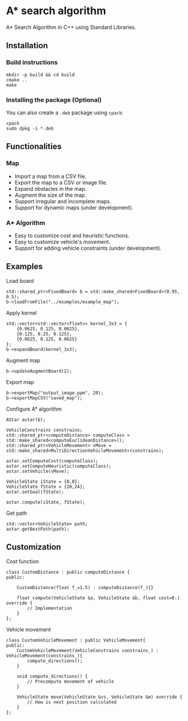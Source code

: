 # A* search algorithm

A* Search Algorithm in C++ using Standard Libraries.

## Installation

### Build instructions

    mkdir -p build && cd build
    cmake ..
    make

### Installing the package (Optional)

You can also create a `.deb` package using `cpack`:

    cpack
    sudo dpkg -i *.deb

## Functionalities

### Map
* Import a map from a CSV file. 
* Export the map to a CSV or image file.
* Expand obstacles in the map.
* Augment the size of the map.
* Support irregular and incomplete maps.
* Support for dynamic maps (under development).

### A* Algorithm
* Easy to customize cost and heuristic functions.
* Easy to customize vehicle's movement.
* Support for adding vehicle constraints (under development).

## Examples

Load board

    std::shared_ptr<FixedBoard> b = std::make_shared<FixedBoard>(0.95, 0.5);
    b->loadFromFile("../examples/example_map");
    
Apply kernel 

    std::vector<std::vector<float>> kernel_3x3 = {
        {0.0625, 0.125, 0.0625},
        {0.125, 0.25, 0.125},
        {0.0625, 0.125, 0.0625}
    };
    b->expandBoard(kernel_3x3);

Augment map

    b->updateAugmentBoard(2);

Export map

    b->exportMap("output_image.ppm", 20);
    b->exportMapCSV("saved_map");

Configure A* algorithm

    AStar astar(b);
    
    VehicleConstrains constrains;
    std::shared_ptr<computeDistance> computeClass = std::make_shared<computeEuclideanDistance>();
    std::shared_ptr<VehicleMovement> vMove = std::make_shared<MultiDirectionVehicleMovement>(constrains);

    astar.setComputeCost(computeClass);
    astar.setComputeHeuristic(computeClass);
    astar.setVehicle(vMove);
    
    VehicleState iState = {0,0};
    VehicleState fState = {20,24};
    astar.setGoal(fState);
    
    astar.compute(iState, fState);

Get path

    std::vector<VehicleState> path;
    astar.getBestPath(path);

## Customization

Cost function

    class CustomDistance : public computeDistance {
    public:
    
        CustomDistance(float f_=1.5) : computeDistance(f_){}
    
        float compute(VehicleState &a, VehicleState &b, float cost=0.) override {
            // Implementation
        }
    };

Vehicle movement

    class CustomVehicleMovement : public VehicleMovement{
    public:
        CustomVehicleMovement(VehicleConstrains constrains_) : VehicleMovement(constrains_){
            compute_directions();
        }
    
        void compute_directions() {
            // Precompute movement of vehicle
        }
    
        VehicleState move(VehicleState &vs, VehicleState &m) override { 
            // How is next position calculated
        }
    };
